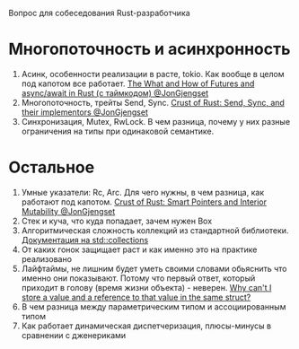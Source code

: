 Вопрос для собеседования Rust-разработчика

# Многопоточность и асинхронность
1. Асинк, особенности реализации в расте, tokio. Как вообще в целом под капотом все работает. [The What and How of Futures and async/await in Rust (с таймкодом) @JonGjengset](https://www.youtube.com/watch?v=9_3krAQtD2k&t=10018s)
2. Многопоточность, трейты Send, Sync. [Crust of Rust: Send, Sync, and their implementors @JonGjengset](https://www.youtube.com/watch?v=yOezcP-XaIw)
3. Синхронизация, Mutex, RwLock. В чем разница, почему у них разные ограничения на типы при одинаковой семантике.

# Остальное
1. Умные указатели: Rc, Arc. Для чего нужны, в чем разница, как работают под капотом. [Crust of Rust: Smart Pointers and Interior Mutability @JonGjengset](https://www.youtube.com/watch?v=8O0Nt9qY_vo)
2. Стек и куча, что куда попадает, зачем нужен Box
3. Алгоритмическая сложность коллекций из стандартной библиотеки. [Документация на std::collections](https://doc.rust-lang.org/std/collections/index.html#performance)
4. От каких гонок защищает раст и как именно это на практике реализовано
5. Лайфтаймы, не лишним будет уметь своими словами обьяснить что именно они показывают. Потому что первый ответ, который приходит в голову (время жизни объекта) - неверен. [Why can't I store a value and a reference to that value in the same struct?](https://stackoverflow.com/questions/32300132/why-cant-i-store-a-value-and-a-reference-to-that-value-in-the-same-struct)
6. В чем разница между параметрическим типом и ассоциированным типом
7. Как работает динамическая диспетчеризация, плюсы-минусы в сравнении с дженериками
